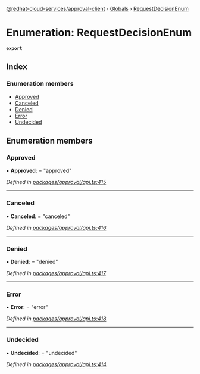 [@redhat-cloud-services/approval-client](../README.md) › [Globals](../globals.md) › [RequestDecisionEnum](requestdecisionenum.md)

# Enumeration: RequestDecisionEnum

**`export`** 

## Index

### Enumeration members

* [Approved](requestdecisionenum.md#approved)
* [Canceled](requestdecisionenum.md#canceled)
* [Denied](requestdecisionenum.md#denied)
* [Error](requestdecisionenum.md#error)
* [Undecided](requestdecisionenum.md#undecided)

## Enumeration members

###  Approved

• **Approved**: = "approved"

*Defined in [packages/approval/api.ts:415](https://github.com/Hyperkid123/javascript-clients/blob/master/packages/approval/api.ts#L415)*

___

###  Canceled

• **Canceled**: = "canceled"

*Defined in [packages/approval/api.ts:416](https://github.com/Hyperkid123/javascript-clients/blob/master/packages/approval/api.ts#L416)*

___

###  Denied

• **Denied**: = "denied"

*Defined in [packages/approval/api.ts:417](https://github.com/Hyperkid123/javascript-clients/blob/master/packages/approval/api.ts#L417)*

___

###  Error

• **Error**: = "error"

*Defined in [packages/approval/api.ts:418](https://github.com/Hyperkid123/javascript-clients/blob/master/packages/approval/api.ts#L418)*

___

###  Undecided

• **Undecided**: = "undecided"

*Defined in [packages/approval/api.ts:414](https://github.com/Hyperkid123/javascript-clients/blob/master/packages/approval/api.ts#L414)*
